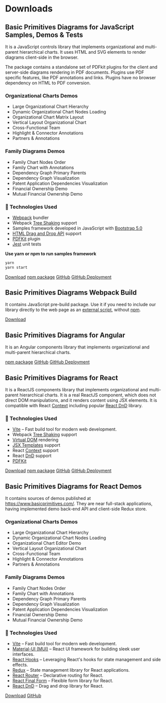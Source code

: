# Downloads

## Basic Primitives Diagrams for JavaScript Samples, Demos & Tests
It is a JavaScript controls library that implements organizational and multi-parent hierarchical charts. It uses HTML and SVG elements to render diagrams client-side in the browser. 

The package contains a standalone set of PDFkit plugins for the client and server-side diagrams rendering in PDF documents. Plugins use PDF specific features, like PDF annotations and links. Plugins have no browser dependency on HTML to PDF conversion.

### Organizational Charts Demos
* Large Organizational Chart Hierarchy
* Dynamic Organizational Chart Nodes Loading
* Organizational Chart Matrix Layout
* Vertical Layout Organizational Chart
* Cross-Functional Team
* Highlight & Connector Annotations
* Partners & Annotations

### Family Diagrams Demos
* Family Chart Nodes Order
* Family Chart with Annotations
* Dependency Graph Primary Parents
* Dependency Graph Visualization
* Patent Application Dependencies Visualization
* Financial Ownership Demo
* Mutual Financial Ownership Demo

### 🔧 Technologies Used
* [Webpack](https://webpack.js.org/) bundler
* Webpack [Tree Shaking](https://webpack.js.org/guides/tree-shaking/) support
* Samples framework developed in JavaScript with [Bootstrap 5.0](https://getbootstrap.com/)
* [HTML Drag and Drop API](https://developer.mozilla.org/en-US/docs/Web/API/HTML_Drag_and_Drop_API) support
* [PDFKit](https://pdfkit.org/) plugin
* [Jest](https://jestjs.io/) unit tests

**Use yarn or npm to run samples framework**
```JavaScript
yarn
yarn start
```

[Download](files/BasicPrimitivesDemo.zip) [npm package](https://www.npmjs.com/package/basicprimitives) [GitHub](https://github.com/BasicPrimitives/javascript) [GitHub Deployment](https://basicprimitives.github.io/javascript/)

## Basic Primitives Diagrams Webpack Build
It contains JavaScript pre-build package. Use it if you need to include our library directly to the web page as an [external script](https://developer.mozilla.org/en-US/docs/Web/HTML/Element/script), without [npm](https://www.npmjs.com/package/basicprimitives).

[Download](files/BasicPrimitives6.zip) 

## Basic Primitives Diagrams for Angular
It is an Angular components library that implements organizational and multi-parent hierarchical charts. 

[npm package](https://www.npmjs.com/package/ngx-basic-primitives) [GitHub](https://github.com/BasicPrimitives/angular) [GitHub Deployment](https://basicprimitives.github.io/angular/)

## Basic Primitives Diagrams for React
It is a ReactJS components library that implements organizational and multi-parent hierarchical charts. It is a real ReactJS component, which does not direct DOM manipulations, and it renders content using JSX elements. It is compatible with React [Context](https://reactjs.org/docs/context.html) including popular [React DnD](https://react-dnd.github.io/react-dnd/about) library.

### 🔧 Technologies Used
* [Vite](https://vite.dev/) – Fast build tool for modern web development.
* Webpack [Tree Shaking](https://webpack.js.org/guides/tree-shaking/) support
* [Virtual DOM](https://reactjs.org/docs/faq-internals.html#what-is-the-virtual-dom) rendering
* [JSX Templates](https://reactjs.org/docs/introducing-jsx.html) support
* React [Context](https://reactjs.org/docs/context.html) support
* React [DnD](https://react-dnd.github.io/react-dnd/about) support
* [PDFKit](https://pdfkit.org/)

[Download](files/BasicPrimitivesReact.zip) [npm package](https://www.npmjs.com/package/basicprimitivesreact) [GitHub](https://github.com/BasicPrimitives/react) [GitHub Deployment](https://basicprimitives.github.io/react/)

## Basic Primitives Diagrams for React Demos
It contains sources of demos published at https://www.basicprimitives.com/. They are near full-stack applications, having implemented demo back-end API and client-side Redux store.

### Organizational Charts Demos
* Large Organizational Chart Hierarchy
* Dynamic Organizational Chart Nodes Loading
* Organizational Chart Editor Demo
* Vertical Layout Organizational Chart
* Cross-Functional Team
* Highlight & Connector Annotations
* Partners & Annotations

### Family Diagrams Demos
* Family Chart Nodes Order
* Family Chart with Annotations
* Dependency Graph Primary Parents
* Dependency Graph Visualization
* Patent Application Dependencies Visualization
* Financial Ownership Demo
* Mutual Financial Ownership Demo

### 🔧 Technologies Used
* [Vite](https://vite.dev/) – Fast build tool for modern web development.
* [Material-UI (MUI)](https://mui.com/material-ui/) – React UI framework for building sleek user interfaces.
* [React Hooks](https://reactjs.org/docs/hooks-intro.html) – Leveraging React's hooks for state management and side effects.
* [Redux](https://redux.js.org/) – State management library for React applications.
* [React Router](https://reactrouter.com/) – Declarative routing for React.
* [React Final Form](https://github.com/final-form/react-final-form) – Flexible form library for React.
* [React DnD](https://react-dnd.github.io/react-dnd/about) – Drag and drop library for React.

[Download](files/BasicPrimitivesReactDemo.zip) [GitHub](https://github.com/BasicPrimitives/react-demo)

